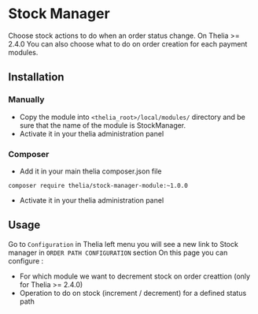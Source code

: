 # Stock Manager

Choose stock actions to do when an order status change.
On Thelia >= 2.4.0  You can also choose what to do on order creation for each payment modules.

## Installation

### Manually

* Copy the module into ```<thelia_root>/local/modules/``` directory and be sure that the name of the module is StockManager.
* Activate it in your thelia administration panel

### Composer

* Add it in your main thelia composer.json file

```
composer require thelia/stock-manager-module:~1.0.0
```
* Activate it in your thelia administration panel

## Usage

Go to `Configuration` in Thelia left menu you will see a new link to Stock manager in `ORDER PATH CONFIGURATION` section
On this page you can configure :
* For which module we want to decrement stock on order creattion (only for Thelia >= 2.4.0)
* Operation to do on stock (increment / decrement) for a defined status path